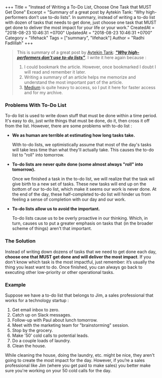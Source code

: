 +++
Title = "Instead of Writing a To-Do List, Choose One Task that MUST Get Done"
Excerpt = "Summary of a great post by Aytekin Tank: “Why high-performers don’t use to-do lists”. In summary, instead of writing a to-do list with dozen of tasks that needs to get done, just choose one task that MUST get done to deliver the most impact for your life or your work."
CreatedAt = "2018-08-23 10:46:31 +0700"
UpdatedAt = "2018-08-23 10:46:31 +0700"
Category = "lifehack"
Tags = ["summary", "lifehack"]
Author = "Radhi Fadlillah"
+++

> This is summary of a great post by [Aytekin Tank](https://medium.com/@aytekintank): [**_"Why high-performers don’t use to-do lists"_**](https://medium.com/swlh/why-high-performers-dont-use-to-do-lists-5d298045444d). I write it here again because : 
>
> 1. I could bookmark the article. However, once bookmarked I doubt I will read and remember it later.
> 2. Writing a summary of an article helps me memorize and understand the most important part of the article.
> 3. [Medium](https://medium.com) is quite heavy to access, so I put it here for faster access and for my archive.

### Problems With To-Do List

To-do list is used to write down stuff that must be done within a time period. It's easy to do, just write things that must be done, do it, then cross it off from the list. However, there are some problems with to-do list :

- **We as human are terrible at estimating how long tasks take.**

    With to-do lists, we optimistically assume that most of the day's tasks will take less time than what they'll actually take. This causes the to-do list to "roll" into tomorrow. 

- **To-do lists are never quite done (some almost always "roll" into tomorrow).**

    Once we finished a task in the to-do list, we will realize that the task wil give birth to a new set of tasks. These new tasks will end up on the bottom of our to-do list, which make it seems our work is never done. At the end of the day, these half-completed to-do list will hinder us from feeling a sense of completion with our day and our work.

- **To-do lists allow us to avoid the important.**

    To-do lists cause us to be overly proactive in our thinking. Which, in turn, causes us to put a greater emphasis on tasks that  (in the broader scheme of things)  aren't that important.

### The Solution

Instead of writing down dozens of tasks that we need to get done each day, **choose one that MUST get done and will deliver the most impact**. If you don't know which task is the most impactful, just remember: it’s usually the thing you least want to do. Once finished, you can always go back to executing other low-priority or other operational tasks.

### Example

Suppose we have a to-do list that belongs to Jim, a sales professional that works for a technology startup :

1. Get email inbox to zero.
2. Catch up on Slack messages.
3. Follow-up with Paul about lunch tomorrow.
4. Meet with the marketing team for "brainstorming" session.
5. Stop by the grocery.
6. Make '50' cold calls to potential leads.
7. Do a couple loads of laundry.
8. Clean the house.

While cleaning the house, doing the laundry, etc. might be nice, they aren't going to create the most impact for the day. However, if you’re a sales professional like Jim (where you get paid to make sales) you better make sure you're working on your 50 cold calls for the day.